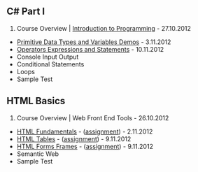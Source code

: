 ## C# Part I

1. Course Overview | [Introduction to Programming](TelerikAcademy/tree/master/1.IntroductionToProgramming) - 27.10.2012
* [Primitive Data Types and Variables Demos](TelerikAcademy/tree/master/2.PrimitiveDataTypesAndVariables) - 3.11.2012
* [Operators Expressions and Statements](TelerikAcademy/tree/master/3.OperatorsExpressionsAndStatements) - 10.11.2012
* Console Input Output
* Conditional Statements
* Loops
* Sample Test

## HTML Basics

1. Course Overview | Web Front End Tools - 26.10.2012
* [HTML Fundamentals](TelerikAcademy/tree/master/1.HTMLFundamentals) - ([assignment](TelerikAcademy/tree/master/1.HTMLFundamentals/README.md)) - 2.11.2012
* [HTML Tables](TelerikAcademy/tree/master/2.HTMLTables) - ([assignment](TelerikAcademy/tree/master/2.HTMLTables/README.md)) - 9.11.2012
* [HTML Forms Frames](TelerikAcademy/tree/master/3.HTMLFormsFrames) - ([assignment](TelerikAcademy/tree/master/3.HTMLFormsFrames/README.md)) - 9.11.2012
* Semantic Web
* Sample Test